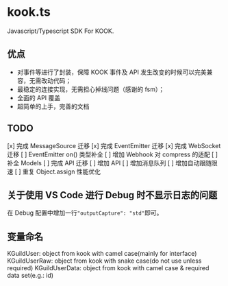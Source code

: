 # kook.ts

Javascript/Typescript SDK For KOOK.

## 优点

- 对事件等进行了封装，保障 KOOK 事件及 API 发生改变的时候可以完美兼容，无需改动代码；
- 最稳定的连接实现，无需担心掉线问题（感谢的 fsm）；
- 全面的 API 覆盖
- 超简单的上手，完善的文档

## TODO

[x] 完成 MessageSource 迁移
[x] 完成 EventEmitter 迁移
[x] 完成 WebSocket 迁移
[ ] EventEmitter on() 类型补全
[ ] 增加 Webhook 对 compress 的适配
[ ] 补全 Models
[ ] 完成 API 迁移
[ ] 增加 API
[ ] 增加消息队列
[ ] 增加自动跟随限速
[ ] 重复 Object.assign 性能优化

## 关于使用 VS Code 进行 Debug 时不显示日志的问题

在 Debug 配置中增加一行`"outputCapture": "std"`即可。

## 变量命名

KGuildUser: object from kook with camel case(mainly for interface)
KGuildUserRaw: object from kook with snake case(do not use unless required)
KGuildUserData: object from kook with camel case & required data set(e.g.: id)
